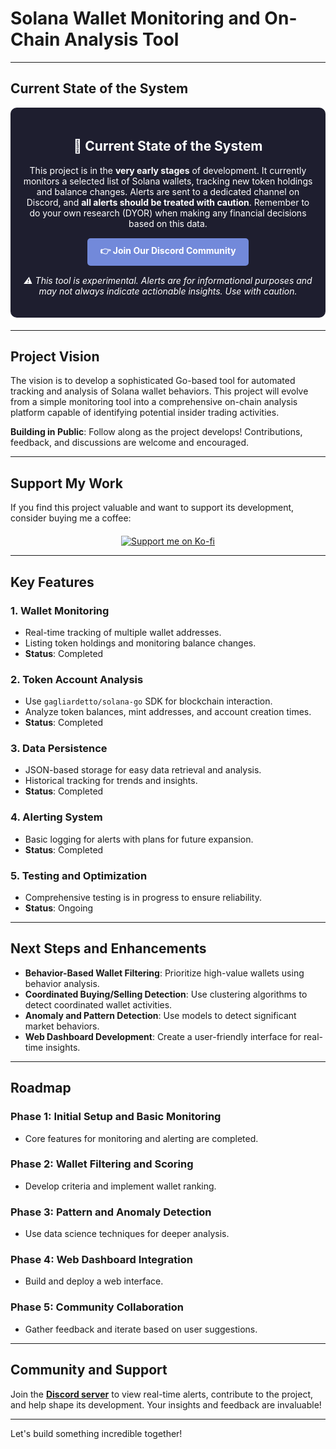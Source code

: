 # Solana Wallet Monitoring and On-Chain Analysis Tool

---

## Current State of the System
<div style="background-color: #1E1E2F; color: white; border-radius: 10px; padding: 20px; margin-bottom: 20px;">
    <h2 style="text-align: center;">🚀 Current State of the System</h2>
    <p style="text-align: center;">This project is in the <strong>very early stages</strong> of development. It currently monitors a selected list of Solana wallets, tracking new token holdings and balance changes. Alerts are sent to a dedicated channel on Discord, and <strong>all alerts should be treated with caution</strong>. Remember to do your own research (DYOR) when making any financial decisions based on this data.</p>
    <div style="text-align: center; margin-top: 15px;">
        <a href="https://discord.gg/7vY9ZBPdya" style="display: inline-block; background-color: #7289DA; color: white; padding: 10px 20px; border-radius: 5px; text-decoration: none; font-weight: bold;">
            👉 Join Our Discord Community
        </a>
    </div>
    <p style="text-align: center; margin-top: 15px; font-style: italic;">⚠️ This tool is experimental. Alerts are for informational purposes and may not always indicate actionable insights. Use with caution.</p>
</div>

---

## Project Vision
The vision is to develop a sophisticated Go-based tool for automated tracking and analysis of Solana wallet behaviors. This project will evolve from a simple monitoring tool into a comprehensive on-chain analysis platform capable of identifying potential insider trading activities.

**Building in Public**: Follow along as the project develops! Contributions, feedback, and discussions are welcome and encouraged.

---

## Support My Work
If you find this project valuable and want to support its development, consider buying me a coffee:

<div style="text-align: center; margin-top: 20px;">
    <a href="https://ko-fi.com/P5P5KGUSC">
        <img src="https://ko-fi.com/img/githubbutton_sm.svg" alt="Support me on Ko-fi" style="border: 0;">
    </a>
</div>

---

## Key Features

### 1. Wallet Monitoring
- Real-time tracking of multiple wallet addresses.
- Listing token holdings and monitoring balance changes.
- **Status**: Completed

### 2. Token Account Analysis
- Use `gagliardetto/solana-go` SDK for blockchain interaction.
- Analyze token balances, mint addresses, and account creation times.
- **Status**: Completed

### 3. Data Persistence
- JSON-based storage for easy data retrieval and analysis.
- Historical tracking for trends and insights.
- **Status**: Completed

### 4. Alerting System
- Basic logging for alerts with plans for future expansion.
- **Status**: Completed

### 5. Testing and Optimization
- Comprehensive testing is in progress to ensure reliability.
- **Status**: Ongoing

---

## Next Steps and Enhancements
- **Behavior-Based Wallet Filtering**: Prioritize high-value wallets using behavior analysis.
- **Coordinated Buying/Selling Detection**: Use clustering algorithms to detect coordinated wallet activities.
- **Anomaly and Pattern Detection**: Use models to detect significant market behaviors.
- **Web Dashboard Development**: Create a user-friendly interface for real-time insights.

---

## Roadmap

### Phase 1: Initial Setup and Basic Monitoring
- Core features for monitoring and alerting are completed.

### Phase 2: Wallet Filtering and Scoring
- Develop criteria and implement wallet ranking.

### Phase 3: Pattern and Anomaly Detection
- Use data science techniques for deeper analysis.

### Phase 4: Web Dashboard Integration
- Build and deploy a web interface.

### Phase 5: Community Collaboration
- Gather feedback and iterate based on user suggestions.

---

## Community and Support
Join the [**Discord server**](https://discord.gg/7vY9ZBPdya) to view real-time alerts, contribute to the project, and help shape its development. Your insights and feedback are invaluable!

---

Let's build something incredible together!
